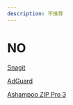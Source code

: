 ```yaml
---
description: 不推荐
---
```


# NO

[Snagit](https://www.techsmith.com/screen-capture.html)

[AdGuard](https://adguard.com/zh_cn/welcome.html)

[Ashampoo ZIP Pro 3](https://www.ashampoo.com/en/usd/pin/0692/system-software/zip-pro-3)



